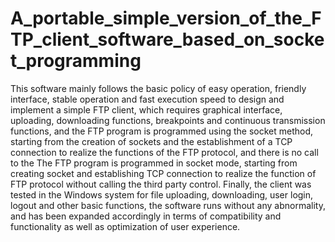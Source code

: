 # A_portable_simple_version_of_the_FTP_client_software_based_on_socket_programming
This software mainly follows the basic policy of easy operation, friendly interface, stable operation and fast execution speed to design and implement a simple FTP client, which requires graphical interface, uploading, downloading functions, breakpoints and continuous transmission functions, and the FTP program is programmed using the socket method, starting from the creation of sockets and the establishment of a TCP connection to realize the functions of the FTP protocol, and there is no call to the The FTP program is programmed in socket mode, starting from creating socket and establishing TCP connection to realize the function of FTP protocol without calling the third party control. Finally, the client was tested in the Windows system for file uploading, downloading, user login, logout and other basic functions, the software runs without any abnormality, and has been expanded accordingly in terms of compatibility and functionality as well as optimization of user experience.
